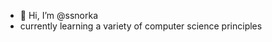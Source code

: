 - 👋 Hi, I’m @ssnorka
- currently learning a variety of computer science principles

<!---
ssnorka/ssnorka is a ✨ special ✨ repository because its `README.md` (this file) appears on your GitHub profile.
You can click the Preview link to take a look at your changes.
--->
